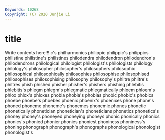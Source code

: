 ```yaml
---
Keywords: 10268
Copyright: (C) 2020 Junjie Li
---
```


# title

Write contents here!!!
c's 
philharmonics 
philippic 
philippic's 
philippics 
philistine
philistine's 
philistines 
philodendra 
philodendron 
philodendron's 
philodendrons 
philological 
philologist 
philologist's 
philologists
philology 
philology's 
philosopher 
philosopher's 
philosophers 
philosophic 
philosophical 
philosophically 
philosophies 
philosophise
philosophised 
philosophises 
philosophising 
philosophy 
philosophy's 
philtre 
philtre's 
philtres 
phish 
phished
phisher 
phisher's 
phishers 
phishing 
phlebitis 
phlebitis's 
phlegm 
phlegm's 
phlegmatic 
phlegmatically
phloem 
phloem's 
phlox 
phlox's 
phloxes 
phobia 
phobia's 
phobias 
phobic 
phobic's
phobics 
phoebe 
phoebe's 
phoebes 
phoenix 
phoenix's 
phoenixes 
phone 
phone's 
phoned
phoneme 
phoneme's 
phonemes 
phonemic 
phones 
phonetic 
phonetically 
phonetician 
phonetician's 
phoneticians
phonetics 
phonetics's 
phoney 
phoney's 
phoneyed 
phoneying 
phoneys 
phonic 
phonically 
phonics
phonics's 
phonied 
phonier 
phonies 
phoniest 
phoniness 
phoniness's 
phoning 
phonograph 
phonograph's
phonographs 
phonological 
phonologist 
phonologist's 
